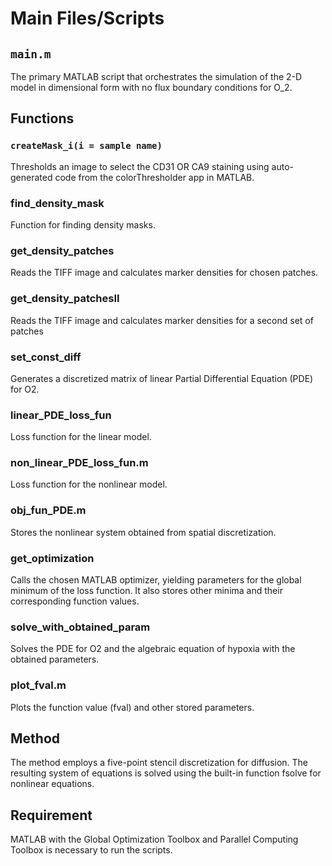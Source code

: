 # Main Files/Scripts

## `main.m`
The primary MATLAB script that orchestrates the simulation of the 2-D model in dimensional form with no flux boundary conditions for O_2.

## Functions

### `createMask_i(i = sample name)`
Thresholds an image to select the CD31 OR CA9 staining using auto-generated code
from the colorThresholder app in MATLAB.

### find_density_mask
Function for finding density masks.

### get_density_patches
Reads the TIFF image and calculates marker densities for chosen patches.

### get_density_patchesII
Reads the TIFF image and calculates marker densities for a second set of patches

### set_const_diff
Generates a discretized matrix of linear Partial Differential Equation (PDE) for O2.

### linear_PDE_loss_fun
Loss function for the linear model.
### non_linear_PDE_loss_fun.m
Loss function for the nonlinear model.

### obj_fun_PDE.m
Stores the nonlinear system obtained from spatial discretization.
### get_optimization
Calls the chosen MATLAB optimizer, yielding parameters for the global minimum
of the loss function. It also stores other minima and their corresponding function values.

### solve_with_obtained_param
Solves the PDE for O2 and the algebraic equation of hypoxia with the obtained parameters.

### plot_fval.m
Plots the function value (fval) and other stored parameters.

## Method
The method employs a five-point stencil discretization for diffusion. The resulting system of equations is solved using the built-in function fsolve for nonlinear equations.

## Requirement
MATLAB with the Global Optimization Toolbox and Parallel Computing Toolbox is necessary to run the scripts.

